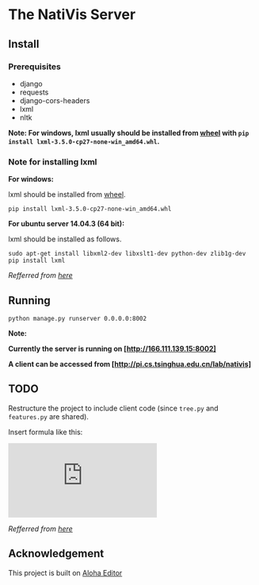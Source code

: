 # The NatiVis Server
## Install
### Prerequisites
* django
* requests
* django-cors-headers
* lxml
* nltk

**Note: For windows, lxml usually should be installed from [wheel](http://www.lfd.uci.edu/~gohlke/pythonlibs/#lxml) with `pip install lxml-3.5.0-cp27-none-win_amd64.whl`.**

### Note for installing lxml
**For windows:**

lxml should be installed from [wheel](http://www.lfd.uci.edu/~gohlke/pythonlibs/#lxml).
```shell
pip install lxml-3.5.0-cp27-none-win_amd64.whl
```

**For ubuntu server 14.04.3 (64 bit):**

lxml should be installed as follows.
```shell
sudo apt-get install libxml2-dev libxslt1-dev python-dev zlib1g-dev 
pip install lxml
```
*Refferred from [here](http://stackoverflow.com/questions/6504810/how-to-install-lxml-on-ubuntu)*

## Running
```shell
python manage.py runserver 0.0.0.0:8002
```

**Note:**

**Currently the server is running on [http://166.111.139.15:8002]**

**A client can be accessed from [http://pi.cs.tsinghua.edu.cn/lab/nativis]**

## TODO
Restructure the project to include client code (since `tree.py` and `features.py` are shared).

Insert formula like this:

![equation](http://latex.codecogs.com/png.latex?1%2Bsin%28mc%5E2%29%0D%0A)

*Refferred from [here](http://stackoverflow.com/questions/12502440/markdown-formula-display-in-github)*

## Acknowledgement
This project is built on [Aloha Editor](https://github.com/alohaeditor/Aloha-Editor)
